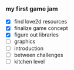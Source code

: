 ### my first game jam

- [x] find love2d resources
- [x] finalize game concept
- [x] figure out libraries
- [ ] graphics
- [ ] introduction
- [ ] between challenges
- [ ] kitchen level
